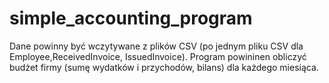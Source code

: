 # simple_accounting_program


Dane powinny być wczytywane z plików CSV (po jednym pliku CSV dla Employee,ReceivedInvoice, IssuedInvoice).
Program powininen obliczyć budżet firmy (sumę wydatków i przychodów, bilans) dla każdego miesiąca.
